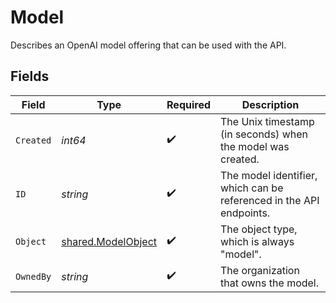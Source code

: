 # Model

Describes an OpenAI model offering that can be used with the API.


## Fields

| Field                                                               | Type                                                                | Required                                                            | Description                                                         |
| ------------------------------------------------------------------- | ------------------------------------------------------------------- | ------------------------------------------------------------------- | ------------------------------------------------------------------- |
| `Created`                                                           | *int64*                                                             | :heavy_check_mark:                                                  | The Unix timestamp (in seconds) when the model was created.         |
| `ID`                                                                | *string*                                                            | :heavy_check_mark:                                                  | The model identifier, which can be referenced in the API endpoints. |
| `Object`                                                            | [shared.ModelObject](../../../pkg/models/shared/modelobject.md)     | :heavy_check_mark:                                                  | The object type, which is always "model".                           |
| `OwnedBy`                                                           | *string*                                                            | :heavy_check_mark:                                                  | The organization that owns the model.                               |